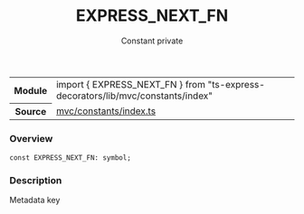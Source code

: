 <header class="symbol-info-header">    <h1 id="express_next_fn">EXPRESS_NEXT_FN</h1>    <label class="symbol-info-type-label const">Constant</label>    <label class="api-type-label private">private</label>  </header>
<section class="symbol-info">      <table class="is-full-width">        <tbody>        <tr>          <th>Module</th>          <td>            <div class="lang-typescript">                <span class="token keyword">import</span> { EXPRESS_NEXT_FN }                 <span class="token keyword">from</span>                 <span class="token string">"ts-express-decorators/lib/mvc/constants/index"</span>                            </div>          </td>        </tr>        <tr>          <th>Source</th>          <td>            <a href="https://romakita.github.io/ts-express-decorators/#//blob/v2.3.5/src/mvc/constants/index.ts#L0-L0">                mvc/constants/index.ts            </a>        </td>        </tr>                </tbody>      </table>    </section>

### Overview

<pre><code class="typescript-lang"><span class="token keyword">const</span> EXPRESS_NEXT_FN<span class="token punctuation">:</span> symbol<span class="token punctuation">;</span></code></pre>

### Description

Metadata key

